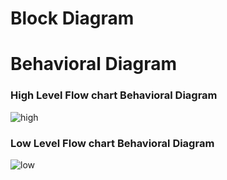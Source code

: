 # Block Diagram


# Behavioral Diagram
### High Level Flow chart Behavioral Diagram

![high](https://user-images.githubusercontent.com/85895650/157006887-8967c43b-fb41-4e2c-a973-370e97d7284a.png)
### Low Level Flow chart Behavioral Diagram

![low](https://user-images.githubusercontent.com/85895650/157006902-542e9a9e-866e-4bf9-9d9a-a5055846d070.png)





